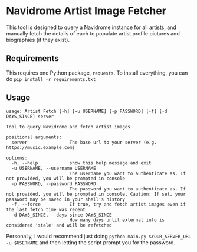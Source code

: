 # Navidrome Artist Image Fetcher

This tool is designed to query a Navidrome instance for all artists, and manually fetch the details
of each to populate artist profile pictures and biographies (if they exist).

## Requirements

This requires one Python package, `requests`. To install everything, you can do `pip install -r requirements.txt`

## Usage

```
usage: Artist Fetch [-h] [-u USERNAME] [-p PASSWORD] [-f] [-d DAYS_SINCE] server

Tool to query Navidrome and fetch artist images

positional arguments:
  server                The base url to your server (e.g. https://music.example.com)

options:
  -h, --help            show this help message and exit
  -u USERNAME, --username USERNAME
                        The username you want to authenticate as. If not provided, you will be prompted in console
  -p PASSWORD, --password PASSWORD
                        The password you want to authenticate as. If not provided, you will be prompted in console. Caution: If set, your password may be saved in your shell's history
  -f, --force           If true, try and fetch artist images even if the last fetch time was recent
  -d DAYS_SINCE, --days-since DAYS_SINCE
                        How many days until external info is considered 'stale' and will be refetched
```

Personally, I would recommend just doing `python main.py $YOUR_SERVER_URL -u $USERNAME` and then letting
the script prompt you for the password.
